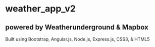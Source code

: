 # weather_app_v2
## powered by Weatherunderground & Mapbox
Built using Bootstrap, Angular.js, Node.js, Express.js, CSS3, & HTML5
